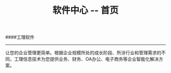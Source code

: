 ﻿---
layout: soft
title: "软件中心 -- 首页"
categories: [newscenter]
---
####工理软件
<hr/>
让您的企业管理更简单。根据企业规模所处的成长阶段、所涉行业和管理需求的不同，工理信息技术为您提供业务、财务、OA办公、电子商务等企业智能化解决方案。